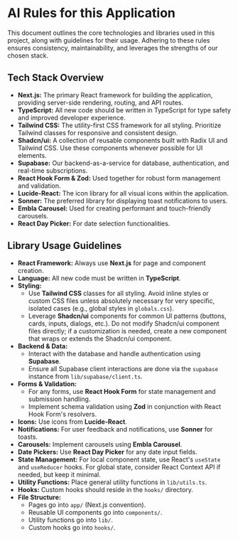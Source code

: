 # AI Rules for this Application

This document outlines the core technologies and libraries used in this project, along with guidelines for their usage. Adhering to these rules ensures consistency, maintainability, and leverages the strengths of our chosen stack.

## Tech Stack Overview

*   **Next.js:** The primary React framework for building the application, providing server-side rendering, routing, and API routes.
*   **TypeScript:** All new code should be written in TypeScript for type safety and improved developer experience.
*   **Tailwind CSS:** The utility-first CSS framework for all styling. Prioritize Tailwind classes for responsive and consistent design.
*   **Shadcn/ui:** A collection of reusable components built with Radix UI and Tailwind CSS. Use these components whenever possible for UI elements.
*   **Supabase:** Our backend-as-a-service for database, authentication, and real-time subscriptions.
*   **React Hook Form & Zod:** Used together for robust form management and validation.
*   **Lucide-React:** The icon library for all visual icons within the application.
*   **Sonner:** The preferred library for displaying toast notifications to users.
*   **Embla Carousel:** Used for creating performant and touch-friendly carousels.
*   **React Day Picker:** For date selection functionalities.

## Library Usage Guidelines

*   **React Framework:** Always use **Next.js** for page and component creation.
*   **Language:** All new code must be written in **TypeScript**.
*   **Styling:**
    *   Use **Tailwind CSS** classes for all styling. Avoid inline styles or custom CSS files unless absolutely necessary for very specific, isolated cases (e.g., global styles in `globals.css`).
    *   Leverage **Shadcn/ui** components for common UI patterns (buttons, cards, inputs, dialogs, etc.). Do not modify Shadcn/ui component files directly; if a customization is needed, create a new component that wraps or extends the Shadcn/ui component.
*   **Backend & Data:**
    *   Interact with the database and handle authentication using **Supabase**.
    *   Ensure all Supabase client interactions are done via the `supabase` instance from `lib/supabase/client.ts`.
*   **Forms & Validation:**
    *   For any forms, use **React Hook Form** for state management and submission handling.
    *   Implement schema validation using **Zod** in conjunction with React Hook Form's resolvers.
*   **Icons:** Use icons from **Lucide-React**.
*   **Notifications:** For user feedback and notifications, use **Sonner** for toasts.
*   **Carousels:** Implement carousels using **Embla Carousel**.
*   **Date Pickers:** Use **React Day Picker** for any date input fields.
*   **State Management:** For local component state, use React's `useState` and `useReducer` hooks. For global state, consider React Context API if needed, but keep it minimal.
*   **Utility Functions:** Place general utility functions in `lib/utils.ts`.
*   **Hooks:** Custom hooks should reside in the `hooks/` directory.
*   **File Structure:**
    *   Pages go into `app/` (Next.js convention).
    *   Reusable UI components go into `components/`.
    *   Utility functions go into `lib/`.
    *   Custom hooks go into `hooks/`.